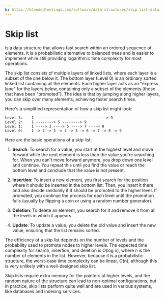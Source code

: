 ```yaml
---
b: https://blendedfeelings.com/software/data-structures/skip-list-data-structure.md
---
```


# Skip list 
is a data structure that allows fast search within an ordered sequence of elements. It is a probabilistic alternative to balanced trees and is easier to implement while still providing logarithmic time complexity for most operations.

The skip list consists of multiple layers of linked lists, where each layer is a subset of the one below it. The bottom layer (Level 0) is an ordinary sorted linked list containing all the elements. Each higher layer acts as an "express lane" for the layers below, containing only a subset of the elements (those that have been "promoted"). The idea is that by jumping along higher layers, you can skip over many elements, achieving faster search times.

Here's a simplified representation of how a skip list might look:

```
Level 3:    1 --------------------------------> 9
Level 2:    1 --------> 5 --------> 9
Level 1:    1 ----> 3 ----> 5 ----> 7 ----> 9
Level 0:    1 -> 2 -> 3 -> 4 -> 5 -> 6 -> 7 -> 8 -> 9
```

Here are the basic operations of a skip list:

1. **Search**: To search for a value, you start at the highest level and move forward while the next element is less than the value you're searching for. When you can't move forward anymore, you drop down one level and continue. You repeat this until you find the value or reach the bottom level and conclude that the value is not present.

2. **Insertion**: To insert a new element, you first search for the position where it should be inserted in the bottom list. Then, you insert it there and also decide randomly if it should be promoted to the higher level. If promoted, you continue the process for each level until the promotion fails (usually by flipping a coin or using a random number generator).

3. **Deletion**: To delete an element, you search for it and remove it from all the levels in which it appears.

4. **Update**: To update a value, you delete the old value and insert the new value, ensuring that the list remains sorted.

The efficiency of a skip list depends on the number of levels and the probability used to promote nodes to higher levels. The expected time complexity for search, insertion, and deletion is O(log n), where n is the number of elements in the list. However, because it is a probabilistic structure, the worst-case time complexity can be linear, O(n), although this is very unlikely with a well-designed skip list.

Skip lists require extra memory for the pointers at higher levels, and the random nature of the structure can lead to non-optimal configurations, but in practice, skip lists perform quite well and are used in various systems, like databases and indexing services.
